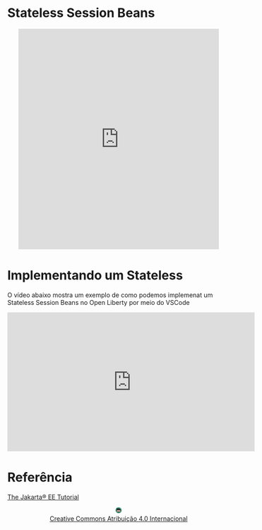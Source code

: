 # Stateless Session Beans

<center>
<iframe src="https://pw2.rpmhub.dev/topicos/stateless/slides/index.html#/" title="Stateless Session Beans" width="90%" height="500" style="border:none;"></iframe>
</center>

# Implementando um Stateless

O vídeo abaixo mostra um exemplo de como podemos implemenat um Stateless Session Beans no Open Liberty por meio do VSCode

<iframe width="560" height="315" src="https://www.youtube.com/embed/gMfJjPpbCR8" title="YouTube video player" frameborder="0" allow="accelerometer; autoplay; clipboard-write; encrypted-media; gyroscope; picture-in-picture" allowfullscreen></iframe>

# Referência 

[The Jakarta® EE Tutorial](https://eclipse-ee4j.github.io/jakartaee-tutorial/#the-lifecycles-of-enterprise-beans)

<center>
<a href="https://rpmhub.dev" target="blanck"><img src="../../imgs/logo.png" alt="Rodrigo Prestes Machado" width="3%" height="3%" border=0 style="border:0; text-decoration:none; outline:none"></a><br/>
<a rel="license" href="http://creativecommons.org/licenses/by/4.0/">Creative Commons Atribuição 4.0 Internacional</a>
</center>